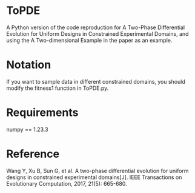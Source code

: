 # ToPDE

A Python version of the code reproduction for A Two-Phase Differential Evolution for Uniform Designs in Constrained Experimental Domains, and using the A Two-dimensional Example in the paper as an example. 

# Notation
If you want to sample data in different constrained domains, you should  modify the fitness1 function in ToPDE.py. 

# Requirements
numpy == 1.23.3

# Reference
Wang Y, Xu B, Sun G, et al. A two-phase differential evolution for uniform designs in constrained experimental domains[J]. IEEE Transactions on Evolutionary Computation, 2017, 21(5): 665-680.

